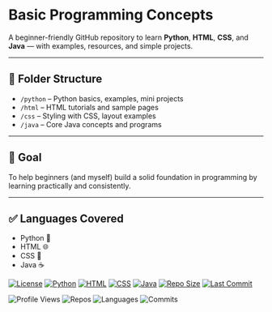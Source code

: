 # Basic Programming Concepts

A beginner-friendly GitHub repository to learn **Python**, **HTML**, **CSS**, and **Java** — with examples, resources, and simple projects.

---

## 📂 Folder Structure

- `/python` – Python basics, examples, mini projects
- `/html` – HTML tutorials and sample pages
- `/css` – Styling with CSS, layout examples
- `/java` – Core Java concepts and programs

---

## 🎯 Goal

To help beginners (and myself) build a solid foundation in programming by learning practically and consistently.

---

## ✅ Languages Covered

- Python 🐍
- HTML 🌐
- CSS 🎨
- Java ☕




[![License](https://img.shields.io/badge/license-MIT-green.svg)](LICENSE)
[![Python](https://img.shields.io/badge/language-Python-blue.svg)](https://www.python.org/)
[![HTML](https://img.shields.io/badge/language-HTML-orange.svg)](https://developer.mozilla.org/en-US/docs/Web/HTML)
[![CSS](https://img.shields.io/badge/language-CSS-purple.svg)](https://developer.mozilla.org/en-US/docs/Web/CSS)
[![Java](https://img.shields.io/badge/language-Java-red.svg)](https://www.java.com/)
[![Repo Size](https://img.shields.io/github/repo-size/san-tech122/basic-programming-concepts)](https://github.com/San-tech122/basic-programming-concepts)
[![Last Commit](https://img.shields.io/github/last-commit/San-tech122/basic-programming-concepts)](https://github.com/San-tech122/basic-programming-concepts)




![Profile Views](https://komarev.com/ghpvc/?username=san-tech122&color=blue)
![Repos](https://badges.pufler.dev/repos/san-tech122)
![Languages](https://badges.pufler.dev/languages/san-tech122)
![Commits](https://badges.pufler.dev/commits/monthly/san-tech122)


